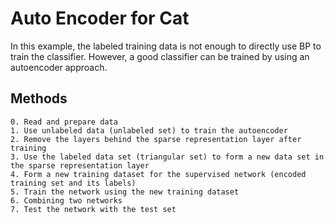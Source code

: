# Auto Encoder for Cat

In this example, the labeled training data is not enough to directly use BP to train the classifier. However, a good classifier can be trained by using an autoencoder approach.

## Methods

```
0. Read and prepare data
1. Use unlabeled data (unlabeled set) to train the autoencoder
2. Remove the layers behind the sparse representation layer after training
3. Use the labeled data set (triangular set) to form a new data set in the sparse representation layer
4. Form a new training dataset for the supervised network (encoded training set and its labels)
5. Train the network using the new training dataset
6. Combining two networks
7. Test the network with the test set
```


